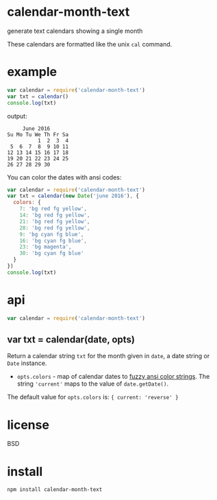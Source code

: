 # calendar-month-text

generate text calendars showing a single month

These calendars are formatted like the unix `cal` command.

# example

``` js
var calendar = require('calendar-month-text')
var txt = calendar()
console.log(txt)
```

output:

```
     June 2016
Su Mo Tu We Th Fr Sa
          1  2  3  4
 5  6  7  8  9 10 11
12 13 14 15 16 17 18
19 20 21 22 23 24 25
26 27 28 29 30      
```

You can color the dates with ansi codes:

``` js
var calendar = require('calendar-month-text')
var txt = calendar(new Date('june 2016'), {
  colors: {
    7: 'bg red fg yellow',
    14: 'bg red fg yellow',
    21: 'bg red fg yellow',
    28: 'bg red fg yellow',
    9: 'bg cyan fg blue',
    16: 'bg cyan fg blue',
    23: 'bg magenta',
    30: 'bg cyan fg blue'
  }
})
console.log(txt)
```

# api

``` js
var calendar = require('calendar-month-text')
```

## var txt = calendar(date, opts)

Return a calendar string `txt` for the month given in `date`, a date string or
`Date` instance.

* `opts.colors` - map of calendar dates to [fuzzy ansi color strings][1].
The string `'current'` maps to the value of `date.getDate()`.

The default value for `opts.colors` is: `{ current: 'reverse' }`

[1]: https://npmjs.com/package/fuzzy-ansi-color

# license

BSD

# install

```
npm install calendar-month-text
```
